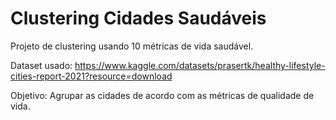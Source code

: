 # Clustering Cidades Saudáveis

Projeto de clustering usando 10 métricas de vida saudável.

Dataset usado: https://www.kaggle.com/datasets/prasertk/healthy-lifestyle-cities-report-2021?resource=download

Objetivo: Agrupar as cidades de acordo com as métricas de qualidade de vida.
